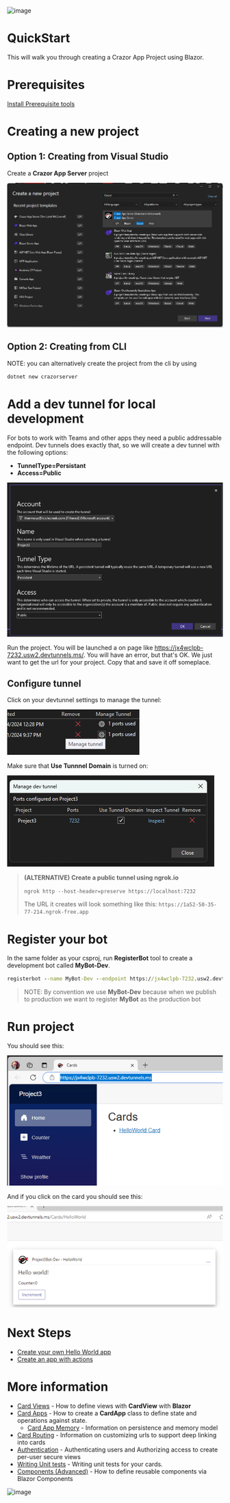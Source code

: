 

![image](https://user-images.githubusercontent.com/17789481/197238565-e3f895d0-6def-4d41-aba2-721d5432b1ef.png)

# QuickStart

This will walk you through creating a Crazor App Project using Blazor.

# Prerequisites 

[Install Prerequisite tools](../InstallTools.md)

# Creating a new project

## Option 1: Creating from Visual Studio

Create a **Crazor App Server** project

![image-20240621213410771](assets/image-20240621213410771.png)

## Option 2: Creating from CLI

NOTE: you can alternatively create the project from the cli by using
```cmd
dotnet new crazorserver
```

# Add a dev tunnel for local development

For bots to work with Teams and other apps they need a public addressable endpoint. Dev tunnels does exactly that, so we will create a dev tunnel with the following options:

* **TunnelType=Persistant** 
* **Access=Public** 

![image-20240621213541534](assets/image-20240621213541534.png)

Run the project. You will be launched a on page like https://jx4wclpb-7232.usw2.devtunnels.ms/. You will have an error, but that's OK. We just want to get the url for your project. Copy that and save it off someplace.

## Configure tunnel

Click on your devtunnel settings  to manage the tunnel:

![image-20240621213914448](assets/image-20240621213914448.png)

Make sure that **Use Tunnnel Domain** is turned on:

![image-20240621214005832](assets/image-20240621214005832.png)

> **(ALTERNATIVE) Create a public tunnel using ngrok.io** 
>
> ```ngrok http --host-header=preserve https://localhost:7232```
>
> The URL it creates will look something like this: ```https://1a52-50-35-77-214.ngrok-free.app```

# Register your bot 

In the same folder as your csproj, run **RegisterBot** tool to create a development bot called **MyBot-Dev**. 

```cmd
registerbot --name MyBot-Dev --endpoint https://jx4wclpb-7232.usw2.devtunnels.ms/
```

> NOTE: By convention we use **MyBot-Dev** because when we publish to production we want to register **MyBot** as the production bot

# Run project

You should see this:

![image-20240621214750538](assets/image-20240621214750538-1719090917549-6.png)

And if you click on the card you should see this:

![image-20240621214806458](assets/image-20240621214806458.png)

# Next Steps

* [Create your own Hello World app](HelloWorldWalkthrough.md)
* [Create an app with actions](CountersWalkthrough.md)

# More information

* [Card Views](CardView.md) - How to define views with **CardView** with **Blazor**
* [Card Apps](../CardApp.md) - How to create a **CardApp** class to define state and operations against state.
  * [Card App Memory](../Memory.md) - Information on persistence and memory model
* [Card Routing](../RoutingCards.md) - Information on customizing urls to support deep linking into cards
* [Authentication](../Authentication.md) - Authenticating users and Authorizing access to create per-user secure views
* [Writing Unit tests](../UnitTests.md) - Writing unit tests for your cards.
* [Components (Advanced)](Components.md) - How to define reusable components via Blazor Components

![image](https://user-images.githubusercontent.com/17789481/197365048-6a74c3d5-85cd-4c04-a07a-eef2a46e0ddf.png)

  

